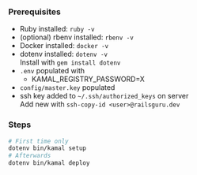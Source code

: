 ### Prerequisites

- Ruby installed: `ruby -v`
- (optional) rbenv installed: `rbenv -v`
- Docker installed: `docker -v`
- dotenv installed: `dotenv -v` \
  Install with `gem install dotenv`
- `.env` populated with
    - KAMAL_REGISTRY_PASSWORD=X
- `config/master.key` populated
- ssh key added to `~/.ssh/authorized_keys` on server \
  Add new with `ssh-copy-id <user>@railsguru.dev`

### Steps

```bash
# First time only
dotenv bin/kamal setup
# Afterwards
dotenv bin/kamal deploy
``` 